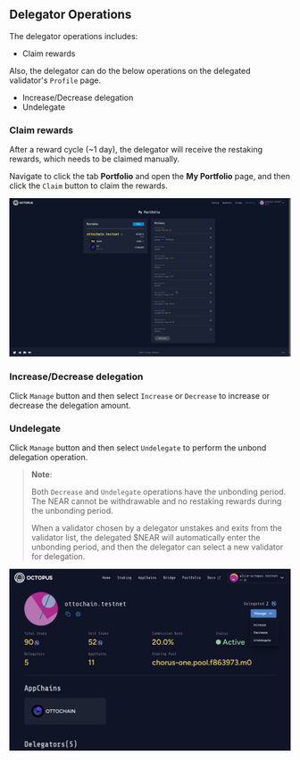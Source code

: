 ## Delegator Operations

The delegator operations includes:

* Claim rewards

Also, the delegator can do the below operations on the delegated validator's `Profile` page.

* Increase/Decrease delegation
* Undelegate

### Claim rewards

After a reward cycle (~1 day), the delegator will receive the restaking rewards, which needs to be claimed manually.

Navigate to click the tab **Portfolio** and open the **My Portfolio** page, and then click the `Claim` button to claim the rewards.

![claim rewards](../../images/maintain/v2/v2_claim_rewards.jpg)

### Increase/Decrease delegation

Click `Manage` button and then select `Increase` or `Decrease` to increase or decrease the delegation amount.

### Undelegate

Click `Manage` button and then select `Undelegate` to perform the unbond delegation operation.

> **Note**:
>
> Both `Decrease` and `Undelegate` operations have the unbonding period. The NEAR cannot be withdrawable and no restaking rewards during the unbonding period.
>
> When a validator chosen by a delegator unstakes and exits from the validator list, the delegated $NEAR will automatically enter the unbonding period, and then the delegator can select a new validator for delegation.

![delegator manage](../../images/maintain/v2/v2_delegator_manage.jpg)